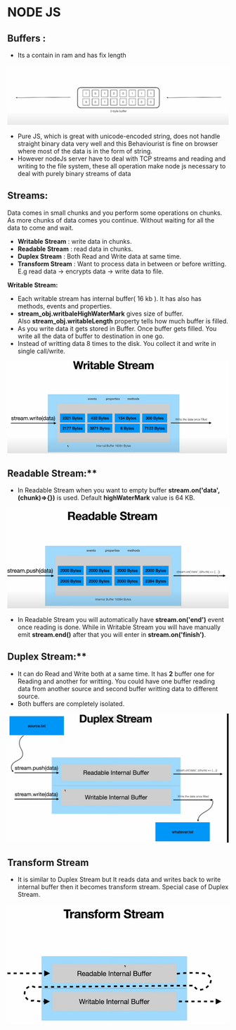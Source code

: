 # NODE JS

## Buffers :

- Its a contain in ram and has fix length

![ Buffer ](images/Untitled.png)

- Pure JS, which is great with unicode-encoded string, does not handle straight binary data very well and this Behaviourist is fine on  browser where most of the data is in the form of string.
- However nodeJs server have to deal with TCP streams and reading and writing to the file system, these all operation make node js necessary to deal with purely binary streams of data

## Streams:

Data comes in small chunks and you perform some operations on chunks. As more chunks of data comes you continue. Without waiting for all the data to come and wait.

- **Writable Stream** : write data in chunks.
- **Readable Stream** : read data in chunks.
- **Duplex Stream** : Both Read and Write data at same time.
- **Transform Stream** : Want to process data in between or before writting. E.g read data -> encrypts data -> write data to file.

**Writable Stream:**

- Each writable stream has internal buffer( 16 kb ). It has also has methods, events and properties.
- **stream_obj.writbaleHighWaterMark** gives size of buffer. Also **stream_obj.writableLength** property tells how much buffer is filled.
- As you write data it gets stored in Buffer. Once buffer gets filled. You write all the data of buffer to destination in one go.
- Instead of writting data 8 times to the disk. You collect it and write in single call/write.

![Writable Stream](images/Untitled%201.png)

## Readable Stream:**

- In Readable Stream when you want to empty buffer **stream.on('data',(chunk)=>{})** is used. Default **highWaterMark** value is 64 KB.

![Readable Stream](images/Untitled%202.png)

- In Readable Stream you will automatically have **stream.on('end')** event once reading is done. While in Writable Stream you will have manually emit **stream.end()** after that you will enter in **stream.on('finish')**.

## Duplex Stream:**

- It can do Read and Write both at a same time. It has **2** buffer one for Reading and another for writting. You could have one buffer reading data from another source and second buffer writting data to different source.
- Both buffers are completely isolated.

![Duplex Stream](images/Untitled%203.png)

## ****Transform Stream****

- It is similar to Duplex Stream but It reads data and writes back to write internal buffer then it becomes transform stream. Special case of Duplex Stream.

![Transform Stream](images/Untitled%204.png)
